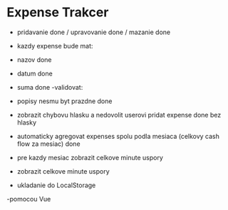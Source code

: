 # Expense Trakcer

- pridavanie done / upravovanie done / mazanie done
- kazdy expense bude mat:
 - nazov done
 - datum done
 - suma done
-validovat: 
 - popisy nesmu byt prazdne done
  - zobrazit chybovu hlasku a nedovolit userovi pridat expense done bez hlasky

- automaticky agregovat expenses spolu podla mesiaca (celkovy cash flow za mesiac) done
- pre kazdy mesiac zobrazit celkove minute uspory
- zobrazit celkove minute uspory
- ukladanie do LocalStorage

-pomocou Vue